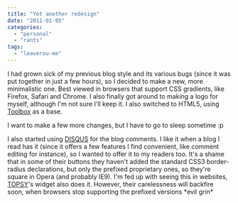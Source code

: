 ```yaml
---
title: "Yet another redesign"
date: "2011-01-05"
categories: 
  - "personal"
  - "rants"
tags: 
  - "leaverou-me"
---
```


I had grown sick of my previous blog style and its various bugs (since it was put together in just a few hours), so I decided to make a new, more minimalistic one. Best viewed in browsers that support CSS gradients, like Firefox, Safari and Chrome. I also finally got around to making a logo for myself, although I'm not sure I'll keep it. I also switched to HTML5, using [Toolbox](http://wordpress.org/extend/themes/toolbox) as a base.

I want to make a few more changes, but I have to go to sleep sometime :p

I also started using [DISQUS](http://disqus.com/) for the blog comments. I like it when a blog I read has it (since it offers a few features I find convenient, like comment editing for instance), so I wanted to offer it to my readers too. It's a shame that in some of their buttons they haven't added the standard CSS3 border-radius declarations, but only the prefixed proprietary ones, so they're square in Opera (and probably IE9). I'm fed up with seeing this in websites, [TOPSY](http://topsy.com/)'s widget also does it. However, their carelessness will backfire soon, when browsers stop supporting the prefixed versions \*evil grin\*
